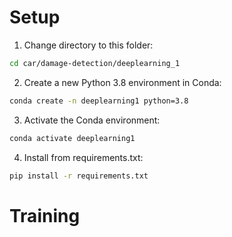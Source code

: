 
# Setup

1. Change directory to this folder:
```bash
cd car/damage-detection/deeplearning_1
```

2. Create a new Python 3.8 environment in Conda:
```bash
conda create -n deeplearning1 python=3.8
```

3. Activate the Conda environment:
```bash
conda activate deeplearning1
```

4. Install from requirements.txt:
```bash
pip install -r requirements.txt
```

# Training

